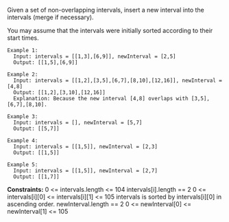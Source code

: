 Given a set of non-overlapping intervals, insert a new interval into the intervals (merge if necessary).

You may assume that the intervals were initially sorted according to their start times.

```
Example 1:
  Input: intervals = [[1,3],[6,9]], newInterval = [2,5]
  Output: [[1,5],[6,9]]

Example 2:
  Input: intervals = [[1,2],[3,5],[6,7],[8,10],[12,16]], newInterval = [4,8]
  Output: [[1,2],[3,10],[12,16]]
  Explanation: Because the new interval [4,8] overlaps with [3,5],[6,7],[8,10].

Example 3:
  Input: intervals = [], newInterval = [5,7]
  Output: [[5,7]]

Example 4:
  Input: intervals = [[1,5]], newInterval = [2,3]
  Output: [[1,5]]

Example 5:
  Input: intervals = [[1,5]], newInterval = [2,7]
  Output: [[1,7]]
``` 

**Constraints:**
  0 <= intervals.length <= 104
  intervals[i].length == 2
  0 <= intervals[i][0] <= intervals[i][1] <= 105
  intervals is sorted by intervals[i][0] in ascending order.
  newInterval.length == 2
  0 <= newInterval[0] <= newInterval[1] <= 105